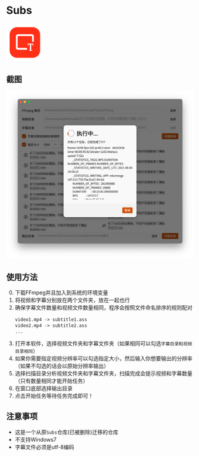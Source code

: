# Subs

<img src="assets/icon.png" width=100></img>

## 截图

![截图](demo/demo.png)

## 使用方法
0. 下载FFmpeg并且加入到系统的环境变量
1. 将视频和字幕分别放在两个文件夹，放在一起也行
2. 确保字幕文件数量和视频文件数量相同，程序会按照文件命名排序的规则配对
    ```
    video1.mp4 -> subtitle1.ass
    video2.mp4 -> subtitle2.ass
    ...
    ```
3. 打开本软件，选择视频文件夹和字幕文件夹（如果相同可以勾选`字幕目录和视频目录相同`）
4. 如果你需要指定视频分辨率可以勾选指定大小，然后输入你想要输出的分辨率（如果不勾选的话会以原始分辨率输出）
5. 选择扫描目录分析视频文件夹和字幕文件夹，扫描完成会提示视频和字幕数量（只有数量相同才能开始任务）
6. 在窗口底部选择输出目录
7. 点击开始任务等待任务完成即可！


## 注意事项

- 这是一个从原`Subs`仓库(已被删除)迁移的仓库
- 不支持Windows7
- 字幕文件必须是utf-8编码